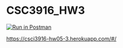 # CSC3916_HW3
[![Run in Postman](https://run.pstmn.io/button.svg)](https://god.postman.co/run-collection/1ecb7e0e43fb7debb6a9?action=collection%2Fimport#?env%5BCSC3916_HW3%5D=W3sia2V5IjoidG9rZW4iLCJ2YWx1ZSI6IkpXVCBleUpoYkdjaU9pSklVekkxTmlJc0luUjVjQ0k2SWtwWFZDSjkuZXlKcFpDSTZJall3TkdVMU9EWXlNR0V4WVdNeU1EQXdORFZtWVdaa01TSXNJblZ6WlhKdVlXMWxJam9pVUdGMGNtbGphMVJvWlVGM1pYTnZiV1VpTENKcFlYUWlPakUyTVRZNE56azNOVFo5LmFKaUQ3bFJJU2d4V3FqTFlkdFhBZ0JDVGpUWm84RmlhclRRMExEeDdldm8iLCJlbmFibGVkIjp0cnVlLCJ0eXBlIjoidGV4dCJ9LHsia2V5IjoiU0VDUkVUX0tFWSIsInZhbHVlIjoic2VjcmV0X2tleSIsImVuYWJsZWQiOnRydWUsInR5cGUiOiJ0ZXh0In1d)

https://csci3916-hw05-3.herokuapp.com/#/ 
